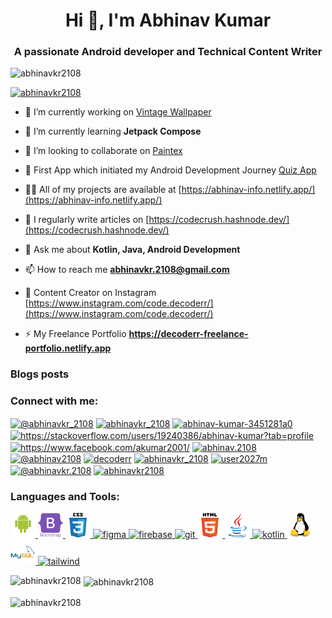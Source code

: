 <h1 align="center">Hi 👋, I'm Abhinav Kumar</h1>
<h3 align="center">A passionate Android developer and Technical Content Writer</h3>

<p align="left"> <img src="https://komarev.com/ghpvc/?username=abhinavkr2108&label=Profile%20views&color=0e75b6&style=flat" alt="abhinavkr2108" /> </p>

<p align="left"> <a href="https://github.com/ryo-ma/github-profile-trophy"><img src="https://github-profile-trophy.vercel.app/?username=abhinavkr2108" alt="abhinavkr2108" /></a> </p>

- 🔭 I’m currently working on [Vintage Wallpaper](https://github.com/abhinavkr2108/Vintage_Wallpaper)

- 🌱 I’m currently learning **Jetpack Compose**

- 👯 I’m looking to collaborate on [Paintex](https://github.com/abhinavkr2108/AgeInMinutes)

- 🤝 First App which initiated my Android Development Journey [Quiz App](https://github.com/abhinavkr2108/QuizApp)

- 👨‍💻 All of my projects are available at [https://abhinav-info.netlify.app/](https://abhinav-info.netlify.app/)

- 📝 I regularly write articles on [https://codecrush.hashnode.dev/](https://codecrush.hashnode.dev/)

- 💬 Ask me about **Kotlin, Java, Android Development**

- 📫 How to reach me **abhinavkr.2108@gmail.com**

- 📄 Content Creator on Instagram [https://www.instagram.com/code.decoderr/](https://www.instagram.com/code.decoderr/)

- ⚡ My Freelance Portfolio **https://decoderr-freelance-portfolio.netlify.app**

### Blogs posts
<!-- BLOG-POST-LIST:START -->
<!-- BLOG-POST-LIST:END -->

<h3 align="left">Connect with me:</h3>
<p align="left">
<a href="https://dev.to/@abhinavkr_2108" target="blank"><img align="center" src="https://raw.githubusercontent.com/rahuldkjain/github-profile-readme-generator/master/src/images/icons/Social/devto.svg" alt="@abhinavkr_2108" height="30" width="40" /></a>
<a href="https://twitter.com/abhinavkr_2108" target="blank"><img align="center" src="https://raw.githubusercontent.com/rahuldkjain/github-profile-readme-generator/master/src/images/icons/Social/twitter.svg" alt="abhinavkr_2108" height="30" width="40" /></a>
<a href="https://linkedin.com/in/abhinav-kumar-3451281a0" target="blank"><img align="center" src="https://raw.githubusercontent.com/rahuldkjain/github-profile-readme-generator/master/src/images/icons/Social/linked-in-alt.svg" alt="abhinav-kumar-3451281a0" height="30" width="40" /></a>
<a href="https://stackoverflow.com/users/https://stackoverflow.com/users/19240386/abhinav-kumar?tab=profile" target="blank"><img align="center" src="https://raw.githubusercontent.com/rahuldkjain/github-profile-readme-generator/master/src/images/icons/Social/stack-overflow.svg" alt="https://stackoverflow.com/users/19240386/abhinav-kumar?tab=profile" height="30" width="40" /></a>
<a href="https://fb.com/https://www.facebook.com/akumar2001/" target="blank"><img align="center" src="https://raw.githubusercontent.com/rahuldkjain/github-profile-readme-generator/master/src/images/icons/Social/facebook.svg" alt="https://www.facebook.com/akumar2001/" height="30" width="40" /></a>
<a href="https://instagram.com/abhinav.2108" target="blank"><img align="center" src="https://raw.githubusercontent.com/rahuldkjain/github-profile-readme-generator/master/src/images/icons/Social/instagram.svg" alt="abhinav.2108" height="30" width="40" /></a>
<a href="https://hashnode.com/@abhinav2108" target="blank"><img align="center" src="https://raw.githubusercontent.com/rahuldkjain/github-profile-readme-generator/master/src/images/icons/Social/hashnode.svg" alt="@abhinav2108" height="30" width="40" /></a>
<a href="https://www.youtube.com/c/decoderr" target="blank"><img align="center" src="https://raw.githubusercontent.com/rahuldkjain/github-profile-readme-generator/master/src/images/icons/Social/youtube.svg" alt="decoderr" height="30" width="40" /></a>
<a href="https://www.hackerrank.com/abhinavkr_2108" target="blank"><img align="center" src="https://raw.githubusercontent.com/rahuldkjain/github-profile-readme-generator/master/src/images/icons/Social/hackerrank.svg" alt="abhinavkr_2108" height="30" width="40" /></a>
<a href="https://www.leetcode.com/user2027m" target="blank"><img align="center" src="https://raw.githubusercontent.com/rahuldkjain/github-profile-readme-generator/master/src/images/icons/Social/leet-code.svg" alt="user2027m" height="30" width="40" /></a>
<a href="https://www.hackerearth.com/@abhinavkr.2108" target="blank"><img align="center" src="https://raw.githubusercontent.com/rahuldkjain/github-profile-readme-generator/master/src/images/icons/Social/hackerearth.svg" alt="@abhinavkr.2108" height="30" width="40" /></a>
<a href="https://auth.geeksforgeeks.org/user/abhinavkr2108" target="blank"><img align="center" src="https://raw.githubusercontent.com/rahuldkjain/github-profile-readme-generator/master/src/images/icons/Social/geeks-for-geeks.svg" alt="abhinavkr2108" height="30" width="40" /></a>
</p>

<h3 align="left">Languages and Tools:</h3>
<p align="left"> <a href="https://developer.android.com" target="_blank" rel="noreferrer"> <img src="https://raw.githubusercontent.com/devicons/devicon/master/icons/android/android-original-wordmark.svg" alt="android" width="40" height="40"/> </a> <a href="https://getbootstrap.com" target="_blank" rel="noreferrer"> <img src="https://raw.githubusercontent.com/devicons/devicon/master/icons/bootstrap/bootstrap-plain-wordmark.svg" alt="bootstrap" width="40" height="40"/> </a> <a href="https://www.w3schools.com/css/" target="_blank" rel="noreferrer"> <img src="https://raw.githubusercontent.com/devicons/devicon/master/icons/css3/css3-original-wordmark.svg" alt="css3" width="40" height="40"/> </a> <a href="https://www.figma.com/" target="_blank" rel="noreferrer"> <img src="https://www.vectorlogo.zone/logos/figma/figma-icon.svg" alt="figma" width="40" height="40"/> </a> <a href="https://firebase.google.com/" target="_blank" rel="noreferrer"> <img src="https://www.vectorlogo.zone/logos/firebase/firebase-icon.svg" alt="firebase" width="40" height="40"/> </a> <a href="https://git-scm.com/" target="_blank" rel="noreferrer"> <img src="https://www.vectorlogo.zone/logos/git-scm/git-scm-icon.svg" alt="git" width="40" height="40"/> </a> <a href="https://www.w3.org/html/" target="_blank" rel="noreferrer"> <img src="https://raw.githubusercontent.com/devicons/devicon/master/icons/html5/html5-original-wordmark.svg" alt="html5" width="40" height="40"/> </a> <a href="https://www.java.com" target="_blank" rel="noreferrer"> <img src="https://raw.githubusercontent.com/devicons/devicon/master/icons/java/java-original.svg" alt="java" width="40" height="40"/> </a> <a href="https://kotlinlang.org" target="_blank" rel="noreferrer"> <img src="https://www.vectorlogo.zone/logos/kotlinlang/kotlinlang-icon.svg" alt="kotlin" width="40" height="40"/> </a> <a href="https://www.linux.org/" target="_blank" rel="noreferrer"> <img src="https://raw.githubusercontent.com/devicons/devicon/master/icons/linux/linux-original.svg" alt="linux" width="40" height="40"/> </a> <a href="https://www.mysql.com/" target="_blank" rel="noreferrer"> <img src="https://raw.githubusercontent.com/devicons/devicon/master/icons/mysql/mysql-original-wordmark.svg" alt="mysql" width="40" height="40"/> </a> <a href="https://tailwindcss.com/" target="_blank" rel="noreferrer"> <img src="https://www.vectorlogo.zone/logos/tailwindcss/tailwindcss-icon.svg" alt="tailwind" width="40" height="40"/> </a> </p>

<p><img align="left" src="https://github-readme-stats.vercel.app/api/top-langs?username=abhinavkr2108&show_icons=true&locale=en&layout=compact" alt="abhinavkr2108" /></p>

<p>&nbsp;<img align="center" src="https://github-readme-stats.vercel.app/api?username=abhinavkr2108&show_icons=true&locale=en" alt="abhinavkr2108" /></p>

<p><img align="center" src="https://github-readme-streak-stats.herokuapp.com/?user=abhinavkr2108&" alt="abhinavkr2108" /></p>
